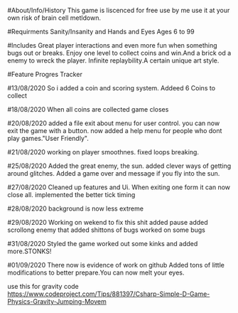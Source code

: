 #About/Info/History
This game is liscenced for free use by me use it at your own risk of brain cell metldown.

#Requirments
Sanity/Insanity and Hands and Eyes
Ages 6 to 99

#Includes
Great player interactions and even more fun when something bugs out or breaks.
Enjoy one level to collect coins and win.And a brick od a enemy to wreck the player.
Infinite replaybility.A certain unique art style.






#Feature Progres Tracker

#13/08/2020
So i added a coin and scoring system.
Addeed 6 Coins to collect 

#18/08/2020
When all coins are collected game closes

#20/08/2020
added a file exit about menu for user control.
you can now exit the game with a button.
now added a help menu for people who dont play games."User Friendly".

#21/08/2020
working on player smoothnes.
fixed loops breaking.

#25/08/2020
Added the great enemy, the sun.
added clever ways of getting around glitches.
Added a game over and message if you fly into the sun.

#27/08/2020
Cleaned up features and Ui.
When exiting one form it can now close all.
implemented the better tick timing 

#28/08/2020
background is now less extreme

#29/08/2020
Working on wekend to fix this shit
added pause
added scrollong enemy that added shittons of bugs
worked on some bugs 

#31/08/2020 
Styled the game worked out some kinks and added more.STONKS!

#01/09/2020
There now is evidence of work on github
Added tons of little modifications to better prepare.You can now melt your eyes.








use this for gravity code 
https://www.codeproject.com/Tips/881397/Csharp-Simple-D-Game-Physics-Gravity-Jumping-Movem
